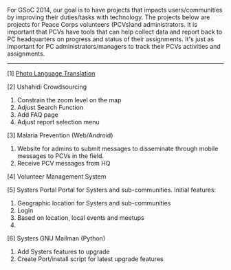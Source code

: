 For GSoC 2014, our goal is to have projects that impacts users/communities by improving their duties/tasks with technology. The projects below are projects for Peace Corps volunteers (PCVs)and administrators. It is important that PCVs have tools that can help collect data and report back to PC headquarters on progress and status of their assignments. It's just as important for PC administrators/managers to track their PCVs activities and assignments. 

***

[1] [Photo Language Translation](Photo-Language-Translation)

[2] Ushahidi Crowdsourcing
1. Constrain the zoom level on the map
2. Adjust Search Function
3. Add FAQ page
4. Adjust report selection menu

[3] Malaria Prevention (Web/Android)
1. Website for admins to submit messages to disseminate through mobile messages to PCVs in the field.
2. Receive PCV messages from HQ

[4] Volunteer Management System

[5] Systers Portal 
Portal for Systers and sub-communities. 
Initial features:
1. Geographic location for Systers and sub-communities
2. Login
3. Based on location, local events and meetups
4. 

[6] Systers GNU Mailman (Python)
1. Add Systers features to upgrade 
2. Create Port/install script for latest upgrade features